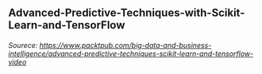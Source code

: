 ## Advanced-Predictive-Techniques-with-Scikit-Learn-and-TensorFlow
###### Sourece: https://www.packtpub.com/big-data-and-business-intelligence/advanced-predictive-techniques-scikit-learn-and-tensorflow-video
